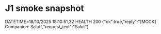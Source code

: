 # J1 smoke snapshot
DATETIME=18/10/2025 18:10:51,32
HEALTH 200
{"ok":true,"reply":"[MOCK] Companion: Salut","request_text":"Salut"}
